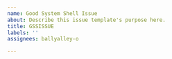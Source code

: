 ```yaml
---
name: Good System Shell Issue
about: Describe this issue template's purpose here.
title: GSSISSUE
labels: ''
assignees: ballyalley-o

---
```



